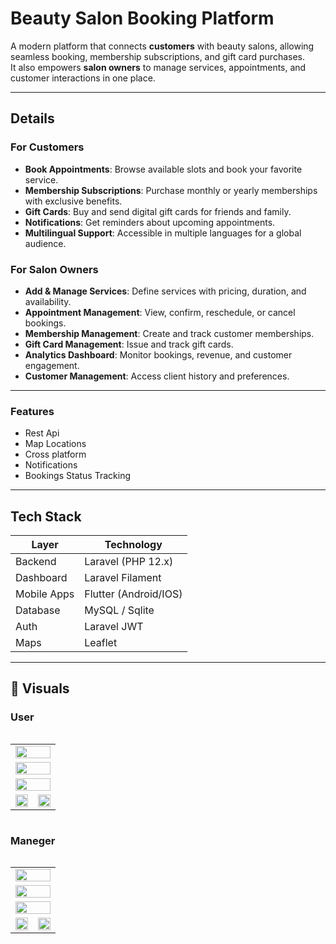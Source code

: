 #  Beauty Salon Booking Platform

A modern platform that connects **customers** with beauty salons, allowing seamless booking, membership subscriptions, and gift card purchases.  
It also empowers **salon owners** to manage services, appointments, and customer interactions in one place.  

---

##  Details

###  For Customers
-  **Book Appointments**: Browse available slots and book your favorite service.  
-  **Membership Subscriptions**: Purchase monthly or yearly memberships with exclusive benefits.  
-  **Gift Cards**: Buy and send digital gift cards for friends and family.  
-  **Notifications**: Get reminders about upcoming appointments.  
-  **Multilingual Support**: Accessible in multiple languages for a global audience.  

###  For Salon Owners
-  **Add & Manage Services**: Define services with pricing, duration, and availability.  
-  **Appointment Management**: View, confirm, reschedule, or cancel bookings.  
-  **Membership Management**: Create and track customer memberships.  
-  **Gift Card Management**: Issue and track gift cards.  
-  **Analytics Dashboard**: Monitor bookings, revenue, and customer engagement.  
-  **Customer Management**: Access client history and preferences.  

---

###  Features
- Rest Api
- Map Locations
- Cross platform
- Notifications
- Bookings Status Tracking

---

##  Tech Stack

| Layer        | Technology             |
|--------------|------------------------|
| Backend      | Laravel (PHP 12.x)     |
| Dashboard    | Laravel Filament       |
| Mobile Apps  | Flutter (Android/IOS)	|
| Database     | MySQL / Sqlite		    |
| Auth         | Laravel JWT 		    |
| Maps         | Leaflet		        |


---

## 📸 Visuals

### User 

<div style="width: 100vw; overflow-x: auto;">
  <table style="width: 100%; border-collapse: collapse;">
    <tr>
      <td colspan="2" style="text-align: center;">
        <img src="https://github.com/Skaf-Maya/mockups/blob/main/4bookus/user/main.png?raw=true" style="width: 100%; max-width: 600px;" />
      </td>
    </tr>
    <tr>
      <td colspan="2" style="text-align: center;">
        <img src="https://github.com/Skaf-Maya/mockups/blob/main/4bookus/user/appointment.png?raw=true" style="width: 100%; max-width: 600px;" />
      </td>
    </tr>
    <tr>
      <td colspan="2" style="text-align: center;">
        <img src="https://github.com/Skaf-Maya/mockups/blob/main/4bookus/user/booking.png?raw=true" style="width: 100%; max-width: 600px;" />
      </td>
    </tr>
    <tr>
      <td style="text-align: center;">
        <img src="https://github.com/Skaf-Maya/mockups/blob/main/4bookus/user/categories.png?raw=true" style="width: 100%; max-width: 300px;" />
      </td>
      <td style="text-align: center;">
        <img src="https://github.com/Skaf-Maya/mockups/blob/main/4bookus/user/search.png?raw=true" style="width: 100%; max-width: 300px;" />
      </td>
    </tr>
  </table>
</div>

### Maneger

<div style="width: 100vw; overflow-x: auto;">
  <table style="width: 100%; border-collapse: collapse;">
    <tr>
      <td colspan="2" style="text-align: center;">
        <img src="https://github.com/Skaf-Maya/mockups/blob/main/4bookus/manager/create_account.png" style="width: 100%; max-width: 600px;" />
      </td>
    </tr>
    <tr>
      <td colspan="2" style="text-align: center;">
        <img src="https://github.com/Skaf-Maya/mockups/blob/main/4bookus/manager/navigation.png" style="width: 100%; max-width: 600px;" />
      </td>
    </tr>
    <tr>
      <td colspan="2" style="text-align: center;">
        <img src="https://github.com/Skaf-Maya/mockups/blob/main/4bookus/manager/bundles.png" style="width: 100%; max-width: 600px;" />
      </td>
    </tr>
    <tr>
      <td style="text-align: center;">
        <img src="https://github.com/Skaf-Maya/mockups/blob/main/4bookus/manager/profile.png" style="width: 100%; max-width: 300px;" />
      </td>
      <td style="text-align: center;">
        <img src="https://github.com/Skaf-Maya/mockups/blob/main/4bookus/manager/reviews.png" style="width: 100%; max-width: 300px;" />
      </td>
    </tr>
  </table>
</div>
